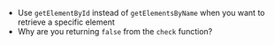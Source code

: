 - Use `getElementById` instead of `getElementsByName` when you want to retrieve a specific element
- Why are you returning `false` from the `check` function?
